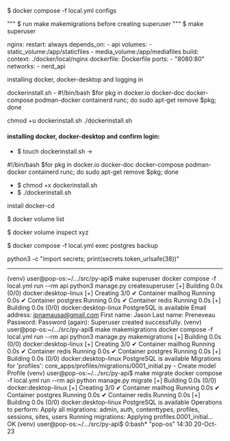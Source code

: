 
$ docker compose -f local.yml configs 

"""
$ run make makemigrations before creating superuser
"""
$ make superuser 




  nginx:
    restart: always
    depends_on:
      - api
    volumes:
      - static_volume:/app/staticfiles
      - media_volume:/app/mediafiles
    build:
      context: ./docker/local/nginx
      dockerfile: Dockerfile
    ports:
      - "8080:80"
    networks:
      - nerd_api




installing docker, docker-desktop and logging in


dockerinstall.sh - 
#!/bin/bash
$for pkg in docker.io docker-doc docker-compose podman-docker containerd runc; do sudo apt-get remove $pkg; done

chmod +u dockerinstall.sh 
./dockerinstall.sh







#### installing docker, docker-desktop and confirm login:


- $ touch dockerinstall.sh -> 

#!/bin/bash
$for pkg in docker.io docker-doc docker-compose podman-docker containerd runc; do sudo apt-get remove $pkg; done

- $ chmod +x dockerinstall.sh 
- $ ./dockerinstall.sh

install docker-cd 

$ docker volume list 

$ docker volume inspect xyz 



$ docker compose -f local.yml exec postgres backup

python3 -c "import secrets; print(secrets.token_urlsafe(38))"

--------------------------------------------------------------------------------------------------
(venv) user@pop-os:~/.../src/py-api$ make superuser
docker compose -f local.yml run --rm api python3 manage.py createsuperuser 
[+] Building 0.0s (0/0)                                                         docker:desktop-linux
[+] Creating 3/0
 ✔ Container mailhog   Running                                                                  0.0s 
 ✔ Container postgres  Running                                                                  0.0s 
 ✔ Container redis     Running                                                                  0.0s 
[+] Building 0.0s (0/0)                                                         docker:desktop-linux
PostgreSQL is available
Email address: jpnamausa@gmail.com
First name: Jason
Last name: Preneveau
Password: 
Password (again): 
Superuser created successfully.
(venv) user@pop-os:~/.../src/py-api$ make makemigrations
docker compose -f local.yml run --rm api python3 manage.py makemigrations
[+] Building 0.0s (0/0)                                                         docker:desktop-linux
[+] Creating 3/0
 ✔ Container mailhog   Running                                                                  0.0s 
 ✔ Container redis     Running                                                                  0.0s 
 ✔ Container postgres  Running                                                                  0.0s 
[+] Building 0.0s (0/0)                                                         docker:desktop-linux
PostgreSQL is available
Migrations for 'profiles':
  core_apps/profiles/migrations/0001_initial.py
    - Create model Profile
(venv) user@pop-os:~/.../src/py-api$ make migrate
docker compose -f local.yml run --rm api python manage.py migrate 
[+] Building 0.0s (0/0)                                                         docker:desktop-linux
[+] Creating 3/0
 ✔ Container mailhog   Running                                                                  0.0s 
 ✔ Container postgres  Running                                                                  0.0s 
 ✔ Container redis     Running                                                                  0.0s 
[+] Building 0.0s (0/0)                                                         docker:desktop-linux
PostgreSQL is available
Operations to perform:
  Apply all migrations: admin, auth, contenttypes, profiles, sessions, sites, users
Running migrations:
  Applying profiles.0001_initial... OK
(venv) user@pop-os:~/.../src/py-api$ 
 0:bash*                                                                                                                                                                              "pop-os" 14:30 20-Oct-23
